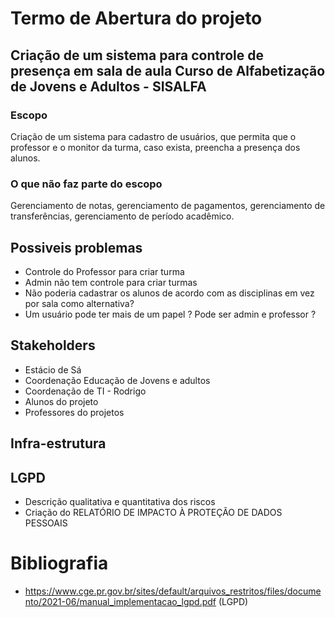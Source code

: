#  Termo de Abertura do projeto

## Criação de um sistema para controle de presença em sala de aula Curso de Alfabetização de Jovens e Adultos - SISALFA

### Escopo 
Criação de um sistema para cadastro de usuários, que permita que o professor e o monitor da turma, caso exista, preencha a presença dos alunos. 

### O que não faz parte do escopo
Gerenciamento de notas, gerenciamento de pagamentos, gerenciamento de transferências, gerenciamento de período acadêmico.

## Possiveis problemas

- Controle do Professor para criar turma
- Admin não tem controle para criar turmas
- Não poderia cadastrar os alunos de acordo com as disciplinas em vez por sala como alternativa?
- Um usuário pode ter mais de um papel ? Pode ser admin e professor ?

## Stakeholders

- Estácio de Sá 
- Coordenação Educação de Jovens e adultos
- Coordenação de TI - Rodrigo
- Alunos do projeto
- Professores do projetos

## Infra-estrutura

## LGPD
 - Descrição qualitativa e quantitativa dos riscos
 - Criação do RELATÓRIO DE IMPACTO À PROTEÇÃO DE DADOS PESSOAIS


# Bibliografia 
- https://www.cge.pr.gov.br/sites/default/arquivos_restritos/files/documento/2021-06/manual_implementacao_lgpd.pdf (LGPD)

